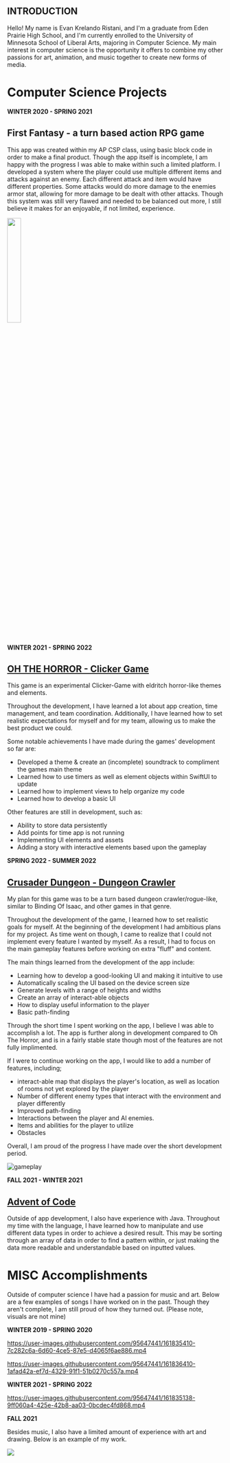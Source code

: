 ## INTRODUCTION 
Hello! My name is Evan Krelando Ristani, and I'm a graduate from Eden Prairie High School, and I'm currently enrolled to the University of Minnesota School of Liberal Arts, majoring in Computer Science. My main interest in computer science is the opportunity it offers to combine my other passions for art, animation, and music together to create new forms of media. 

# Computer Science Projects 

**WINTER 2020 - SPRING 2021**

## First Fantasy - a turn based action RPG game 

This app was created within my AP CSP class, using basic block code in order to make a final product. Though the app itself is incomplete, I am happy with the progress I was able to make within such a limited platform. I developed a system where the player could use multiple different items and attacks against an enemy. Each different attack and item would have different properties. Some attacks would do more damage to the enemies armor stat, allowing for more damage to be dealt with other attacks. 
Though this system was still very flawed and needed to be balanced out more, I still believe it makes for an enjoyable, if not limited, experience.

<img src="https://user-images.githubusercontent.com/95647441/161791715-a5bc1ca9-748f-4001-8614-e31620711914.jpg" width=25% height=25%>

**WINTER 2021 - SPRING 2022**

## [OH THE HORROR - Clicker Game](https://github.com/EvanRista/OhTheHorror)  
This game is an experimental Clicker-Game with eldritch horror-like themes and elements. 
 
Throughout the development, I have learned a lot about app creation, time management, and team coordination. 
Additionally, I have learned how to set realistic expectations for myself and for my team, allowing us to make the best product we could. 
 
Some notable achievements I have made during the games' development so far are:
* Developed a theme & create an (incomplete) soundtrack to compliment the games main theme 
* Learned how to use timers as well as element objects within SwiftUI to update 
* Learned how to implement views to help organize my code
* Learned how to develop a basic UI 

Other features are still in development, such as:
* Ability to store data persistently  
* Add points for time app is not running 
* Implementing UI elements and assets 
* Adding a story with interactive elements based upon the gameplay

**SPRING 2022 - SUMMER 2022**

## [Crusader Dungeon - Dungeon Crawler](https://github.com/EvanRista/Crusader-Dungeon)
My plan for this game was to be a turn based dungeon crawler/rogue-like, similar to Binding Of Isaac, and other games in that genre. 

Throughout the development of the game, I learned how to set realistic goals for myself. At the beginning of the development I had ambitious plans for my project. As time went on though, I came to realize that I could not implement every feature I wanted by myself. As a result, I had to focus on the main gameplay features before working on extra "fluff" and content. 

The main things learned from the development of the app include:
* Learning how to develop a good-looking UI and making it intuitive to use 
* Automatically scaling the UI based on the device screen size 
* Generate levels with a range of heights and widths
* Create an array of interact-able objects
* How to display useful information to the player
* Basic path-finding 

Through the short time I spent working on the app, I believe I was able to accomplish a lot. The app is further along in development compared to Oh The Horror, and is in a fairly stable state though most of the features are not fully implimented. 

If I were to continue working on the app, I would like to add a number of features, including; 
* interact-able map that displays the player's location, as well as location of rooms not yet explored by the player 
* Number of different enemy types that interact with the environment and player differently
* Improved path-finding
* Interactions between the player and AI enemies. 
* Items and abilities for the player to utilize 
* Obstacles

Overall, I am proud of the progress I have made over the short development period. 

![gameplay](https://user-images.githubusercontent.com/95647441/171934553-9ef5329a-383e-4e8a-aaae-c839bda2f0f5.gif)



**FALL 2021 - WINTER 2021**

## [Advent of Code](https://github.com/EvanRista/AdventJava)
Outside of app development, I also have experience with Java. Throughout my time with the language, I have learned how to manipulate and use different data types in order to achieve a desired result. This may be sorting through an array of data in order to find a pattern within, or just making the data more readable and understandable based on inputted values. 

# MISC Accomplishments 
Outside of computer science I have had a passion for music and art. Below are a few examples of songs I have worked on in the past. Though they aren't complete, I am still proud of how they turned out. (Please note, visuals are not mine)

**WINTER 2019 - SPRING 2020**

https://user-images.githubusercontent.com/95647441/161835410-7c282c6a-6d60-4ce5-87e5-d4065f6ae886.mp4

https://user-images.githubusercontent.com/95647441/161836410-1afad42a-ef7d-4329-91f1-51b0270c557a.mp4

**WINTER 2021 - SPRING 2022** 

https://user-images.githubusercontent.com/95647441/161835138-9ff060a4-425e-42b8-aa03-0bcdec4fd868.mp4

**FALL 2021**

Besides music, I also have a limited amount of experience with art and drawing. Below is an example of my work.

<img src="https://user-images.githubusercontent.com/95647441/161837042-00fcbc2f-bd59-401f-a774-d45c99d9df58.jpg">

